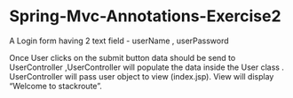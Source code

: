 # Spring-Mvc-Annotations-Exercise2

A Login form having 2 text field - userName , userPassword

Once User clicks on the submit button data should be send to UserController ,UserController will populate the data inside the User class .
UserController will pass user object to view (index.jsp).
View will display “Welcome <user> to stackroute”.
